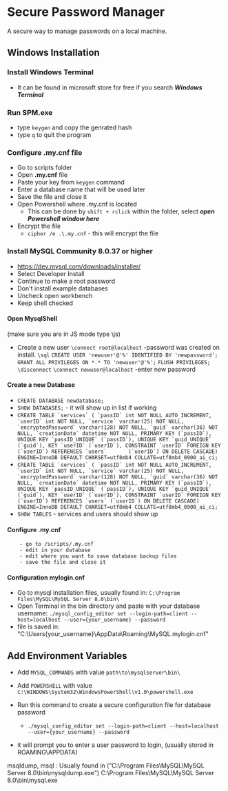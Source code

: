 # Secure Password Manager
A secure way to manage passwords on a local machine.

## Windows Installation


### Install Windows Terminal
- It can be found in microsoft store for free if you search ***Windows Terminal***


### Run SPM.exe
- type `keygen` and copy the genrated hash
- type `q` to quit the program

### Configure .my.cnf file
-  Go to scripts folder
-  Open **.my.cnf** file
-  Paste your key from `keygen` command
-  Enter a database name that will be used later
-  Save the file and close it
-  Open Powershell where .my.cnf is located
    - This can be done by `shift + rclick` within the folder, select ***open Powershell window here***
-  Encrypt the file
    - `cipher /e .\.my.cnf` - this will encrypt the file

### Install MySQL Community 8.0.37 or higher
- https://dev.mysql.com/downloads/installer/
- Select Developer Install
- Continue to make a root password
- Don't install example databases
- Uncheck open workbench
- Keep shell checked

#### Open MysqlShell
(make sure you are in JS mode type \js)
- Create a new user
    `\connect root@localhost` -password was created on install.
    `\sql`
    `CREATE USER 'newuser'@'%' IDENTIFIED BY 'newpassword';`
    `GRANT ALL PRIVILEGES ON *.* TO 'newuser'@'%';`
    `FLUSH PRIVILEGES;`
    `\disconnect`
    `\connect newuser@localhost` -enter new password

#### Create a new Database
- `CREATE DATABASE newdatabase;`
- `SHOW DATABASES;`   - it will show up in list if working
- ``CREATE TABLE `services` (
    `passID` int NOT NULL AUTO_INCREMENT,
    `userID` int NOT NULL,
    `service` varchar(25) NOT NULL,
    `encryptedPassword` varchar(128) NOT NULL,
    `guid` varchar(36) NOT NULL,
    `creationDate` datetime NOT NULL,
    PRIMARY KEY (`passID`),
    UNIQUE KEY `passID_UNIQUE` (`passID`),
    UNIQUE KEY `guid_UNIQUE` (`guid`),
    KEY `userID` (`userID`),
    CONSTRAINT `userID` FOREIGN KEY (`userID`) REFERENCES `users`       (`userID`) ON DELETE CASCADE) ENGINE=InnoDB DEFAULT CHARSET=utf8mb4 COLLATE=utf8mb4_0900_ai_ci;``
- ``CREATE TABLE `services` (
        `passID` int NOT NULL AUTO_INCREMENT,
        `userID` int NOT NULL,
        `service` varchar(25) NOT NULL,
        `encryptedPassword` varchar(128) NOT NULL,
        `guid` varchar(36) NOT NULL,
        `creationDate` datetime NOT NULL,
        PRIMARY KEY (`passID`),
        UNIQUE KEY `passID_UNIQUE` (`passID`),
        UNIQUE KEY `guid_UNIQUE` (`guid`),
        KEY `userID` (`userID`),
        CONSTRAINT `userID` FOREIGN KEY (`userID`) REFERENCES `users` (`userID`) ON DELETE CASCADE) ENGINE=InnoDB DEFAULT CHARSET=utf8mb4 COLLATE=utf8mb4_0900_ai_ci;``
- `SHOW TABLES` - services and users should show up

#### Configure .my.cnf
        - go to /scripts/.my.cnf
        - edit in your database
        - edit where you want to save database backup files
        - save the file and close it
#### Configuration mylogin.cnf
- Go to mysql installation files, usually found in: 
    `C:\Program Files\MySQL\MySQL Server 8.0\bin\`
- Open Terminal in the bin directory and paste with your database username:
    `./mysql_config_editor set --login-path=client --host=localhost --user={your_username} --password`
- file is saved in: "C:\Users\{your_username}\AppData\Roaming\MySQL\.mylogin.cnf"

## Add Environment Variables
- Add `MYSQL_COMMANDS` with value `path\to\mysqlserver\bin\`
- Add `POWERSHELL` with value `C:\WINDOWS\System32\WindowsPowerShell\v1.0\powershell.exe`


- Run this command to create a secure configuration file for database password
    - `./mysql_config_editor set --login-path=client --host=localhost --user={your_username} --password`
- it will prompt you to enter a user password to login, (usually stored in ROAMING\APPDATA)

msqldump, msql : Usually found in ("C:\Program Files\MySQL\MySQL Server 8.0\bin\mysqldump.exe")
C:\Program Files\MySQL\MySQL Server 8.0\bin\mysql.exe

